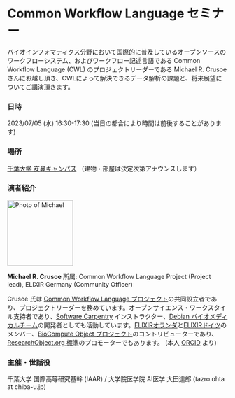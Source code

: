 # Common Workflow Language セミナー

バイオインフォマティクス分野において国際的に普及しているオープンソースのワークフローシステム、およびワークフロー記述言語である Common Workflow Language (CWL) のプロジェクトリーダーである Michael R. Crusoe さんにお越し頂き、CWLによって解決できるデータ解析の課題と、将来展望についてご講演頂きます。

### 日時

2023/07/05 (水) 16:30-17:30 (当日の都合により時間は前後することがあります)

### 場所

[千葉大学 亥鼻キャンパス](https://www.m.chiba-u.ac.jp/about/access/) （建物・部屋は決定次第アナウンスします）

### 演者紹介

<img src="https://avatars.githubusercontent.com/u/1330696?v=4" alt="Photo of Michael" width="150" height="150">

**Michael R. Crusoe**
所属: Common Workflow Language Project (Project lead), ELIXIR Germany (Community Officer)

Crusoe 氏は [Common Workflow Language プロジェクト](https://www.commonwl.org/)の共同設立者であり、プロジェクトリーダーを務めています。オープンサイエンス・ワークスタイル支持者であり、[Software Carpentry](https://software-carpentry.org/) インストラクター、[Debian バイオメディカルチーム](https://www.debian.org/devel/debian-med/)の開発者としても活動しています。[ELIXIRオランダ](https://elixir-europe.org/about-us/who-we-are/nodes/netherlands)と[ELIXIRドイツ](https://elixir-europe.org/about-us/who-we-are/nodes/germany)のメンバー、[BioCompute Object プロジェクト](https://www.biocomputeobject.org/)のコントリビューターであり、[ResearchObject.org 標準](https://www.researchobject.org/)のプロモーターでもあります。 (本人 [ORCID](https://orcid.org/0000-0002-2961-9670) より)

### 主催・世話役

千葉大学 国際高等研究基幹 (IAAR) / 大学院医学院 AI医学 大田達郎 (tazro.ohta at chiba-u.jp)
